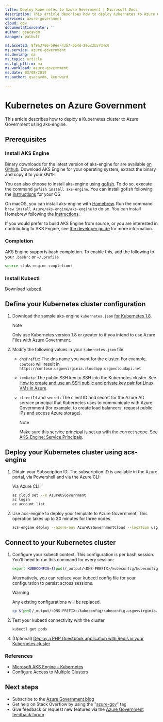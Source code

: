 ```yaml
---
title: Deploy Kubernetes to Azure Government | Microsoft Docs
description: This article describes how to deploy Kubernetes to Azure Government using aks-engine.
services: azure-government
cloud: gov
documentationcenter: ''
author: gsacavdm
manager: pathuff

ms.assetid: 8f9a3700-b9ee-43b7-b64d-2e6c3b57d4c0
ms.service: azure-government
ms.devlang: na
ms.topic: article
ms.tgt_pltfrm: na
ms.workload: azure-government
ms.date: 03/08/2019
ms.author: gsacavdm, kenrward

---
```


# Kubernetes on Azure Government
This article describes how to deploy a Kubernetes cluster to Azure Government using aks-engine.

## Prerequisites

### Install AKS Engine

Binary downloads for the latest version of aks-engine for are available [on Github](https://github.com/Azure/aks-engine/releases/latest). Download AKS Engine for your operating system, extract the binary and copy it to your `$PATH`.

You can also choose to install aks-engine using [gofish][gofish-about]. To do so, execute the command `gofish install aks-engine`. You can install gofish following the [instructions][gofish-install] for your OS.

On macOS, you can install aks-engine with [Homebrew][homebrew]. Run the command `brew install Azure/aks-engine/aks-engine` to do so. You can install Homebrew following the [instructions][homebrew-install].

If you would prefer to build AKS Engine from source, or you are interested in contributing to AKS Engine, see [the developer guide][developer-guide] for more information.

### Completion

AKS Engine supports bash completion. To enable this, add the following to your `.bashrc` or `~/.profile`

```bash
source <(aks-engine completion)
```
### Install Kubectl

Download [kubectl][kubectl-install].

## Define your Kubernetes cluster configuration
1. Download the sample aks-engine `kubernetes.json` [for Kubernetes 1.8](https://raw.githubusercontent.com/Azure/aks-engine/master/examples/kubernetes.json).

    > [!NOTE]
    > Only use Kubernetes version 1.8 or greater to if you intend to use Azure Files with Azure Government.
    >
    >

1. Modify the following values in your `kubernetes.json` file:
    * `dnsPrefix`: The dns name you want for the cluster. For example, `contoso` will result in `https://contoso.usgovvirginia.cloudapp.usgovcloudapi.net`
    * `keyData`: The public SSH key to SSH into the Kubernetes cluster. See [How to create and use an SSH public and private key pair for Linux VMs in Azure](../virtual-machines/linux/mac-create-ssh-keys.md).
    * `clientId` and `secret`: The client ID and secret for the Azure AD service principal that Kubernetes uses to communicate with Azure Government (for example, to create load balancers, request public IPs and access Azure storage). 
    
        > [!NOTE]
        > Make sure this service principal is set up with the correct scope. See [AKS-Engine: Service Principals](https://github.com/Azure/aks-engine/blob/master/docs/topics/service-principals.md).
        >

## Deploy your Kubernetes cluster using acs-engine
1. Obtain your Subscription ID. The subscription ID is available in the Azure portal, via Powershell and via the Azure CLI:

    Via Azure CLI:

    ```bash
    az cloud set --n AzureUSGovernment
    az login
    az account list
    ```

1. Use acs-engine to deploy your template to Azure Government. This operation takes up to 30 minutes for three nodes.

    ```bash
    acs-engine deploy --azure-env AzureUSGovernmentCloud --location usgovvirginia --subscription-id <YOUR_SUBSCRIPTION_ID> --api-model apimodel.json
    ```

## Connect to your Kubernetes cluster
1. Configure your kubectl context. This configuration is per bash session. You'll need to run this command for every session:

    ```bash
    export KUBECONFIG=$(pwd)/_output/<DNS-PREFIX>/kubeconfig/kubeconfig.usgovvirginia.json
    ```

    Alternatively, you can replace your kubectl config file for your configuration to persist across sessions. 
    
    > [!WARNING]
    > Any existing configurations will be replaced.
    >
    >

    ```bash
    cp $(pwd)/_output/<DNS-PREFIX>/kubeconfig/kubeconfig.usgovvirginia.json ~/.kube/config
    ```

1. Test your kubectl connectivity with the cluster

    ```bash
    kubectl get pods
    ```
1. (Optional) [Deploy a PHP Guestbook application with Redis in your Kubernetes cluster](https://kubernetes.io/docs/tutorials/stateless-application/guestbook/)

### References
* [Microsoft AKS Engine - Kubernetes](https://github.com/Azure/aks-engine/)
* [Configure Access to Multiple Clusters](https://kubernetes.io/docs/tasks/access-application-cluster/configure-access-multiple-clusters/#set-the-kubeconfig-environment-variable)

## Next steps

* Subscribe to the [Azure Government blog](https://blogs.msdn.microsoft.com/azuregov/)
* Get help on Stack Overflow by using the "[azure-gov](https://stackoverflow.com/questions/tagged/azure-gov)" tag
* Give feedback or request new features via the [Azure Government feedback forum](https://feedback.azure.com/forums/558487-azure-government)

[azure]: https://azure.microsoft.com/
[custom-vnet]: custom-vnet.md
[developer-guide]: ../community/developer-guide.md
[gofish-about]: https://gofi.sh/#about
[gofish-install]: https://gofi.sh/#install
[homebrew]: https://brew.sh/
[homebrew-install]: https://brew.sh/#install
[scale]: ../topics/scale.md
[sp]: ../topics/service-principals.md
[kubectl-install]: https://kubernetes.io/docs/tasks/tools/install-kubectl/
